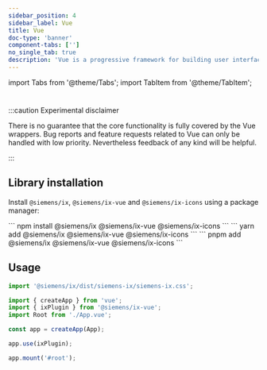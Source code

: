 ```yaml
---
sidebar_position: 4
sidebar_label: Vue
title: Vue
doc-type: 'banner'
component-tabs: ['']
no_single_tab: true
description: 'Vue is a progressive framework for building user interfaces, known for its simplicity and flexibility. This section  guides you through the steps to install and set up our design system within a Vue project, ensuring a smooth and efficient integration process.'
---
```


import Tabs from '@theme/Tabs';
import TabItem from '@theme/TabItem';

#

:::caution Experimental disclaimer

There is no guarantee that the core functionality is fully covered by the Vue wrappers.
Bug reports and feature requests related to Vue can only be handled with low priority.
Nevertheless feedback of any kind will be helpful.

:::

## Library installation

Install `@siemens/ix`, `@siemens/ix-vue` and `@siemens/ix-icons` using a package manager:

<Tabs>
  <TabItem value="npm" label="NPM" default>
    ```
    npm install @siemens/ix @siemens/ix-vue @siemens/ix-icons
    ```
  </TabItem>
  <TabItem value="yarn" label="Yarn">
    ```
    yarn add @siemens/ix @siemens/ix-vue @siemens/ix-icons
    ```
  </TabItem>
  <TabItem value="pnpm" label="PNPM">
    ```
    pnpm add @siemens/ix @siemens/ix-vue @siemens/ix-icons
    ```
  </TabItem>
</Tabs>

## Usage

```ts
import '@siemens/ix/dist/siemens-ix/siemens-ix.css';

import { createApp } from 'vue';
import { ixPlugin } from '@siemens/ix-vue';
import Root from './App.vue';

const app = createApp(App);

app.use(ixPlugin);

app.mount('#root');
```
